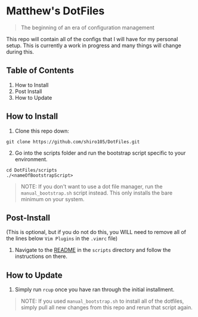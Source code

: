 # Matthew's DotFiles
> The beginning of an era of configuration management

This repo will contain all of the configs that I will have for my personal setup. This is currently a work in progress and many things will change during this.

## Table of Contents
1) How to Install
2) Post Install
3) How to Update

## How to Install
1) Clone this repo down:
```
git clone https://github.com/shiro105/DotFiles.git
```
2) Go into the scripts folder and run the bootstrap script specific to your environment.
```
cd DotFiles/scripts
./<nameOfBootstrapScript>
```
> NOTE: If you don't want to use a dot file manager, run the `manual_bootstrap.sh` script instead. This only installs the bare minimum on your system.

## Post-Install
(This is optional, but if you do not do this, you WILL need to remove all of the lines below `Vim Plugins` in the `.vimrc` file)
1) Navigate to the [README](https://github.com/shiro105/DotFiles/tree/master/scripts/README.md) in the `scripts` directory and follow the instructions on there.

## How to Update
1) Simply run `rcup` once you have ran through the initial installment. 

> NOTE: If you used `manual_bootstrap.sh` to install all of the dotfiles, simply pull all new changes from this repo and rerun that script again.
